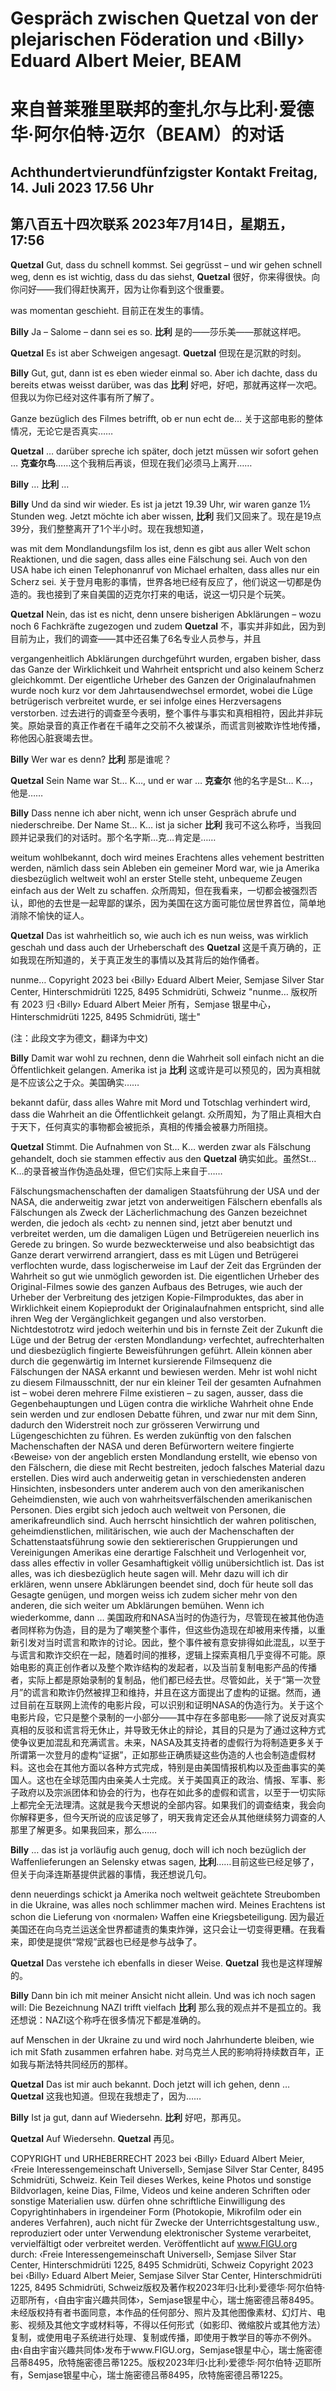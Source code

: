 # Gespräch zwischen Quetzal von der plejarischen Föderation und ‹Billy› Eduard Albert Meier, BEAM
# 来自普莱雅里联邦的奎扎尔与比利·爱德华·阿尔伯特·迈尔（BEAM）的对话

## Achthundertvierundfünfzigster Kontakt Freitag, 14. Juli 2023 17.56 Uhr
## 第八百五十四次联系 2023年7月14日，星期五，17:56

**Quetzal** Gut, dass du schnell kommst. Sei gegrüsst – und wir gehen schnell weg, denn es ist wichtig, dass du das siehst,
**Quetzal** 很好，你来得很快。向你问好——我们得赶快离开，因为让你看到这个很重要。

was momentan geschieht.
目前正在发生的事情。

**Billy** Ja – Salome – dann sei es so.
**比利** 是的——莎乐美——那就这样吧。

**Quetzal** Es ist aber Schweigen angesagt.
**Quetzal** 但现在是沉默的时刻。

**Billy** Gut, gut, dann ist es eben wieder einmal so. Aber ich dachte, dass du bereits etwas weisst darüber, was das
**比利** 好吧，好吧，那就再这样一次吧。但我以为你已经对这件事有所了解了。

Ganze bezüglich des Filmes betrifft, ob er nun echt de…
关于这部电影的整体情况，无论它是否真实……

**Quetzal** … darüber spreche ich später, doch jetzt müssen wir sofort gehen …
**克查尔鸟**……这个我稍后再谈，但现在我们必须马上离开……

**Billy** …
**比利** …

**Billy** Und da sind wir wieder. Es ist ja jetzt 19.39 Uhr, wir waren ganze 1½ Stunden weg. Jetzt möchte ich aber wissen,
**比利** 我们又回来了。现在是19点39分，我们整整离开了1个半小时。现在我想知道，

was mit dem Mondlandungsfilm los ist, denn es gibt aus aller Welt schon Reaktionen, und die sagen, dass alles eine Fälschung sei. Auch von den USA habe ich einen Telephonanruf von Michael erhalten, dass alles nur ein Scherz sei.
关于登月电影的事情，世界各地已经有反应了，他们说这一切都是伪造的。我也接到了来自美国的迈克尔打来的电话，说这一切只是个玩笑。

**Quetzal** Nein, das ist es nicht, denn unsere bisherigen Abklärungen – wozu noch 6 Fachkräfte zugezogen und zudem
**Quetzal** 不，事实并非如此，因为到目前为止，我们的调查——其中还召集了6名专业人员参与，并且

vergangenheitlich Abklärungen durchgeführt wurden, ergaben bisher, dass das Ganze der Wirklichkeit und Wahrheit entspricht und also keinem Scherz gleichkommt. Der eigentliche Urheber des Ganzen der Originalaufnahmen wurde noch kurz vor dem Jahrtausendwechsel ermordet, wobei die Lüge betrügerisch verbreitet wurde, er sei infolge eines Herzversagens verstorben.
过去进行的调查至今表明，整个事件与事实和真相相符，因此并非玩笑。原始录音的真正作者在千禧年之交前不久被谋杀，而谎言则被欺诈性地传播，称他因心脏衰竭去世。

**Billy** Wer war es denn?
**比利** 那是谁呢？

**Quetzal** Sein Name war St… K…, und er war …
**克查尔** 他的名字是St… K…，他是……

**Billy** Dass nenne ich aber nicht, wenn ich unser Gespräch abrufe und niederschreibe. Der Name St… K… ist ja sicher
**比利** 我可不这么称呼，当我回顾并记录我们的对话时。那个名字斯…克…肯定是……

weitum wohlbekannt, doch wird meines Erachtens alles vehement bestritten werden, nämlich dass sein Ableben ein gemeiner Mord war, wie ja Amerika diesbezüglich weltweit wohl an erster Stelle steht, unbequeme Zeugen einfach aus der Welt zu schaffen.
众所周知，但在我看来，一切都会被强烈否认，即他的去世是一起卑鄙的谋杀，因为美国在这方面可能位居世界首位，简单地消除不愉快的证人。

**Quetzal** Das ist wahrheitlich so, wie auch ich es nun weiss, was wirklich geschah und dass auch der Urheberschaft des
**Quetzal** 这是千真万确的，正如我现在所知道的，关于真正发生的事情以及其背后的始作俑者。

nunme… Copyright 2023 bei ‹Billy› Eduard Albert Meier, Semjase Silver Star Center, Hinterschmidrüti 1225, 8495 Schmidrüti, Schweiz
"nunme… 版权所有 2023 归 ‹Billy› Eduard Albert Meier 所有，Semjase 银星中心，Hinterschmidrüti 1225, 8495 Schmidrüti, 瑞士" 

(注：此段文字为德文，翻译为中文)

**Billy** Damit war wohl zu rechnen, denn die Wahrheit soll einfach nicht an die Öffentlichkeit gelangen. Amerika ist ja
**比利** 这或许是可以预见的，因为真相就是不应该公之于众。美国确实……

bekannt dafür, dass alles Wahre mit Mord und Totschlag verhindert wird, dass die Wahrheit an die Öffentlichkeit gelangt.
众所周知，为了阻止真相大白于天下，任何真实的事物都会被扼杀，真相的传播会被暴力所阻挠。

**Quetzal** Stimmt. Die Aufnahmen von St… K… werden zwar als Fälschung gehandelt, doch sie stammen effectiv aus den
**Quetzal** 确实如此。虽然St… K…的录音被当作伪造品处理，但它们实际上来自于……

Fälschungsmachenschaften der damaligen Staatsführung der USA und der NASA, die anderweitig zwar jetzt von anderweitigen Fälschern ebenfalls als Fälschungen als Zweck der Lächerlichmachung des Ganzen bezeichnet werden, die jedoch als ‹echt› zu nennen sind, jetzt aber benutzt und verbreitet werden, um die damaligen Lügen und Betrügereien neuerlich ins Gerede zu bringen. So wurde bezweckterweise und also beabsichtigt das Ganze derart verwirrend arrangiert, dass es mit Lügen und Betrügerei verflochten wurde, dass logischerweise im Lauf der Zeit das Ergründen der Wahrheit so gut wie unmöglich geworden ist. Die eigentlichen Urheber des Original-Filmes sowie des ganzen Aufbaus des Betruges, wie auch der Urheber der Verbreitung des jetzigen Kopie-Filmproduktes, das aber in Wirklichkeit einem Kopieprodukt der Originalaufnahmen entspricht, sind alle ihren Weg der Vergänglichkeit gegangen und also verstorben. Nichtdestotrotz wird jedoch weiterhin und bis in fernste Zeit der Zukunft die Lüge und der Betrug der ‹ersten Mondlandung› verfechtet, aufrechterhalten und diesbezüglich fingierte Beweisführungen geführt. Allein können aber durch die gegenwärtig im Internet kursierende Filmsequenz die Fälschungen der NASA erkannt und bewiesen werden. Mehr ist wohl nicht zu diesem Filmausschnitt, der nur ein kleiner Teil der gesamten Aufnahmen ist – wobei deren mehrere Filme existieren – zu sagen, ausser, dass die Gegenbehauptungen und Lügen contra die wirkliche Wahrheit ohne Ende sein werden und zur endlosen Debatte führen, und zwar nur mit dem Sinn, dadurch den Widerstreit noch zur grösseren Verwirrung und Lügengeschichten zu führen. Es werden zukünftig von den falschen Machenschaften der NASA und deren Befürwortern weitere fingierte ‹Beweise› von der angeblich ersten Mondlandung erstellt, wie ebenso von den Fälschern, die diese mit Recht bestreiten, jedoch falsches Material dazu erstellen. Dies wird auch anderweitig getan in verschiedensten anderen Hinsichten, insbesonders unter anderem auch von den amerikanischen Geheimdiensten, wie auch von wahrheitsverfälschenden amerikanischen Personen. Dies ergibt sich jedoch auch weltweit von Personen, die amerikafreundlich sind. Auch herrscht hinsichtlich der wahren politischen, geheimdienstlichen, militärischen, wie auch der Machenschaften der Schattenstaatsführung sowie den sektiererischen Gruppierungen und Vereinigungen Amerikas eine derartige Falschheit und Verlogenheit vor, dass alles effectiv in voller Gesamhaftigkeit völlig unübersichtlich ist. Das ist alles, was ich diesbezüglich heute sagen will. Mehr dazu will ich dir erklären, wenn unsere Abklärungen beendet sind, doch für heute soll das Gesagte genügen, und morgen weiss ich zudem sicher mehr von den anderen, die sich weiter um Abklärungen bemühen. Wenn ich wiederkomme, dann …
美国政府和NASA当时的伪造行为，尽管现在被其他伪造者同样称为伪造，目的是为了嘲笑整个事件，但这些伪造现在却被用来传播，以重新引发对当时谎言和欺诈的讨论。因此，整个事件被有意安排得如此混乱，以至于与谎言和欺诈交织在一起，随着时间的推移，逻辑上探索真相几乎变得不可能。原始电影的真正创作者以及整个欺诈结构的发起者，以及当前复制电影产品的传播者，实际上都是原始录制的复制品，他们都已经去世。尽管如此，关于“第一次登月”的谎言和欺诈仍然被捍卫和维持，并且在这方面提出了虚构的证据。然而，通过目前在互联网上流传的电影片段，可以识别和证明NASA的伪造行为。关于这个电影片段，它只是整个录制的一小部分——其中存在多部电影——除了说反对真实真相的反驳和谎言将无休止，并导致无休止的辩论，其目的只是为了通过这种方式使争议更加混乱和充满谎言。未来，NASA及其支持者的虚假行为将制造更多关于所谓第一次登月的虚构“证据”，正如那些正确质疑这些伪造的人也会制造虚假材料。这也会在其他方面以各种方式完成，特别是由美国情报机构以及歪曲事实的美国人。这也在全球范围内由亲美人士完成。关于美国真正的政治、情报、军事、影子政府以及宗派团体和协会的行为，也存在如此多的虚假和谎言，以至于一切实际上都完全无法理清。这就是我今天想说的全部内容。如果我们的调查结束，我会向你解释更多，但今天所说的应该足够了，明天我肯定还会从其他继续努力调查的人那里了解更多。如果我回来，那么……

**Billy** … das ist ja vorläufig auch genug, doch will ich noch bezüglich der Waffenlieferungen an Selensky etwas sagen,
**比利**……目前这些已经足够了，但关于向泽连斯基提供武器的事情，我还想说几句。

denn neuerdings schickt ja Amerika noch weltweit geächtete Streubomben in die Ukraine, was alles noch schlimmer machen wird. Meines Erachtens ist schon die Lieferung von ‹normalen› Waffen eine Kriegsbeteiligung.
因为最近美国还在向乌克兰运送全世界都谴责的集束炸弹，这只会让一切变得更糟。在我看来，即使是提供“常规”武器也已经是参与战争了。

**Quetzal** Das verstehe ich ebenfalls in dieser Weise.
**Quetzal** 我也是这样理解的。

**Billy** Dann bin ich mit meiner Ansicht nicht allein. Und was ich noch sagen will: Die Bezeichnung NAZI trifft vielfach
**比利** 那么我的观点并不是孤立的。我还想说：NAZI这个称呼在很多情况下都是准确的。

auf Menschen in der Ukraine zu und wird noch Jahrhunderte bleiben, wie ich mit Sfath zusammen erfahren habe.
对乌克兰人民的影响将持续数百年，正如我与斯法特共同经历的那样。

**Quetzal** Das ist mir auch bekannt. Doch jetzt will ich gehen, denn …
**Quetzal** 这我也知道。但现在我想走了，因为……

**Billy** Ist ja gut, dann auf Wiedersehn.
**比利** 好吧，那再见。

**Quetzal** Auf Wiedersehn.
**Quetzal** 再见。

COPYRIGHT und URHEBERRECHT 2023 bei ‹Billy› Eduard Albert Meier, ‹Freie Interessengemeinschaft Universell›, Semjase Silver Star Center, 8495 Schmidrüti, Schweiz. Kein Teil dieses Werkes, keine Photos und sonstige Bildvorlagen, keine Dias, Filme, Videos und keine anderen Schriften oder sonstige Materialien usw. dürfen ohne schriftliche Einwilligung des Copyrightinhabers in irgendeiner Form (Photokopie, Mikrofilm oder ein anderes Verfahren), auch nicht für Zwecke der Unterrichtsgestaltung usw., reproduziert oder unter Verwendung elektronischer Systeme verarbeitet, vervielfältigt oder verbreitet werden. Veröffentlicht auf www.FIGU.org durch: ‹Freie Interessengemeinschaft Universell›, Semjase Silver Star Center, Hinterschmidrüti 1225, 8495 Schmidrüti, Schweiz Copyright 2023 bei ‹Billy› Eduard Albert Meier, Semjase Silver Star Center, Hinterschmidrüti 1225, 8495 Schmidrüti, Schweiz版权及著作权2023年归‹比利›爱德华·阿尔伯特·迈耶所有，‹自由宇宙兴趣共同体›，Semjase银星中心，瑞士施密德吕蒂8495。未经版权持有者书面同意，本作品的任何部分、照片及其他图像素材、幻灯片、电影、视频及其他文字或材料等，不得以任何形式（如影印、微缩胶片或其他方法）复制，或使用电子系统进行处理、复制或传播，即使用于教学目的等亦不例外。由‹自由宇宙兴趣共同体›发布于www.FIGU.org，Semjase银星中心，瑞士施密德吕蒂8495，欣特施密德吕蒂1225。版权2023年归‹比利›爱德华·阿尔伯特·迈耶所有，Semjase银星中心，瑞士施密德吕蒂8495，欣特施密德吕蒂1225。

